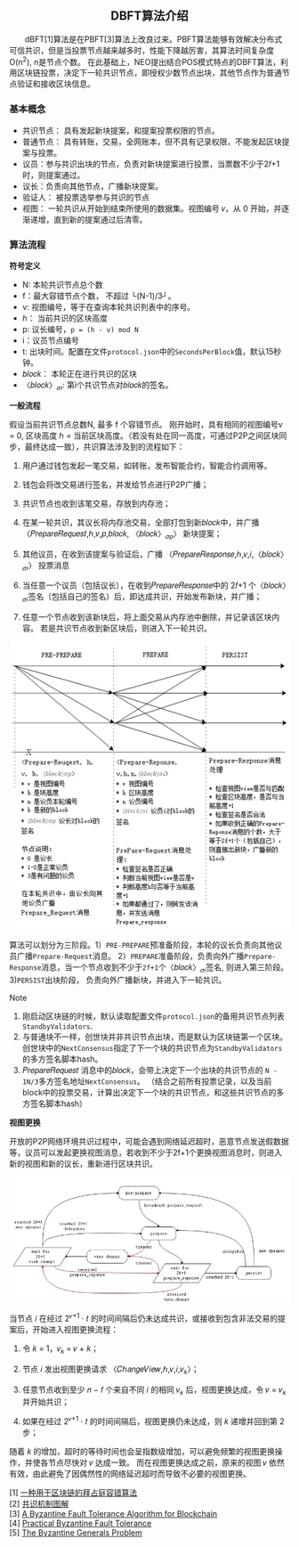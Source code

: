 <center><h2> DBFT算法介绍 </h2></center>

&emsp;&emsp;dBFT[1]算法是在PBFT[3]算法上改良过来。PBFT算法能够有效解决分布式可信共识，但是当投票节点越来越多时，性能下降越厉害，其算法时间复杂度 O(n<sup>2</sup>), n是节点个数。 在此基础上，NEO提出结合POS模式特点的DBFT算法，利用区块链投票，决定下一轮共识节点，即授权少数节点出块，其他节点作为普通节点验证和接收区块信息。


### 基本概念

* 共识节点： 具有发起新块提案，和提案投票权限的节点。
* 普通节点： 具有转账，交易，全网账本，但不具有记录权限，不能发起区块提案与投票。
* 议员：参与共识出块的节点，负责对新块提案进行投票，当票数不少于2𝑓+1时，则提案通过。
* 议长：负责向其他节点，广播新块提案。
* 验证人： 被投票选举参与共识的节点
* 视图： 一轮共识从开始到结束所使用的数据集。视图编号 𝑣，从 0 开始，并逐渐递增，直到新的提案通过后清零。


### 算法流程

 
**符号定义**

- N: 本轮共识节点总个数
- f：最大容错节点个数， 不超过 └(N-1)/3┘。
- v: 视图编号，等于在查询本轮共识列表中的序号。
- ℎ： 当前共识的区块高度
- p: 议长编号，`p = (h - v) mod N`
- i：议员节点编号
- t: 出块时间。配置在文件`protocol.json`中的`SecondsPerBlock`值，默认15秒钟。
- 𝑏𝑙𝑜𝑐𝑘： 本轮正在进行共识的区块
- 〈𝑏𝑙𝑜𝑐𝑘〉<sub>𝜎𝑖</sub>: 第i个共识节点对𝑏𝑙𝑜𝑐𝑘的签名。


**一般流程**


假设当前共识节点总数N, 最多 f 个容错节点。 刚开始时，具有相同的视图编号v = 0, 区块高度 ℎ = 当前区块高度。（若没有处在同一高度，可通过P2P之间区块同步，最终达成一致），共识算法涉及到的流程如下：

1. 用户通过钱包发起一笔交易，如转账，发布智能合约，智能合约调用等。

2. 钱包会将改交易进行签名，并发给节点进行P2P广播；

3. 共识节点也收到该笔交易，存放到内存池；

4. 在某一轮共识，其议长将内存池交易，全部打包到新𝑏𝑙𝑜𝑐𝑘中，并广播 〈𝑃𝑟𝑒𝑝𝑎𝑟𝑒𝑅𝑒𝑞𝑢𝑒𝑠𝑡,ℎ,𝑣,𝑝,𝑏𝑙𝑜𝑐𝑘,
〈𝑏𝑙𝑜𝑐𝑘〉<sub>𝜎𝑝</sub>〉  新块提案；

5. 其他议员，在收到该提案与验证后，广播 〈𝑃𝑟𝑒𝑝𝑎𝑟𝑒𝑅𝑒𝑠𝑝𝑜𝑛𝑠𝑒,ℎ,𝑣,𝑖,〈𝑏𝑙𝑜𝑐𝑘〉<sub>𝜎𝑖</sub>〉 投票消息

6. 当任意一个议员（包括议长），在收到𝑃𝑟𝑒𝑝𝑎𝑟𝑒𝑅𝑒𝑠𝑝𝑜𝑛𝑠𝑒中的 2𝑓+1 个〈𝑏𝑙𝑜𝑐𝑘〉<sub>𝜎𝑖</sub>签名（包括自己的签名）后，即达成共识，开始发布新块，并广播；

7. 任意一个节点收到该新块后，将上面交易从内存池中删除，并记录该区块内容。 若是共识节点收到新区块后，则进入下一轮共识。

<p align="center"><img src="../../images/consensus/dbft_two_phase.jpg" /><br></p>



算法可以划分为三阶段。1）`PRE-PREPARE`预准备阶段，本轮的议长负责向其他议员广播`Prepare-Request`消息。 2）`PREPARE`准备阶段，负责向外广播`Prepare-Response`消息，当一个节点收到不少于`2f+1`个〈𝑏𝑙𝑜𝑐𝑘〉<sub>𝜎𝑖</sub>签名, 则进入第三阶段。3)`PERSIST`出块阶段， 负责向外广播新块，并进入下一轮共识。


> [!Note]
> 1. 刚启动区块链的时候，默认读取配置文件`protocol.json`的备用共识节点列表`StandbyValidators`.
> 2. 与普通块不一样，创世块并非共识节点出块，而是默认为区块链第一个区块。创世块中的`NextConsensus`指定了下一个块的共识节点为`StandbyValidators`的多方签名脚本hash。
> 3. 𝑃𝑟𝑒𝑝𝑎𝑟𝑒𝑅𝑒𝑞𝑢𝑒𝑠𝑡 消息中的𝑏𝑙𝑜𝑐𝑘，会带上决定下一个出块的共识节点的 `N - 1N/3`多方签名地址`NextConsensus`。 （结合之前所有投票记录，以及当前block中的投票交易，计算出决定下一个块的共识节点，和这些共识节点的多方签名脚本hash）




**视图更换**

开放的P2P网络环境共识过程中，可能会遇到网络延迟超时，恶意节点发送假数据等，议员可以发起更换视图消息，若收到不少于2f+1个更换视图消息时，则进入新的视图和新的议长，重新进行区块共识。


<p align="center"><img src="../../images/consensus/dbft_state_graph.jpg" /><br></p>







当节点 𝑖 在经过 2<sup>𝑣+1</sup> ⋅ 𝑡 的时间间隔后仍未达成共识，或接收到包含非法交易的提案后，开始进入视图更换流程： 

1. 令 𝑘 = 1，𝑣<sub>𝑘 </sub>= 𝑣 + 𝑘； 

2. 节点 𝑖 发出视图更换请求 〈𝐶ℎ𝑎𝑛𝑔𝑒𝑉𝑖𝑒𝑤,ℎ,𝑣,𝑖,𝑣<sub>𝑘</sub>〉； 

3. 任意节点收到至少 𝑛 − 𝑓 个来自不同 𝑖 的相同 𝑣<sub>𝑘</sub> 后，视图更换达成，令 𝑣 = 𝑣<sub>𝑘</sub> 并开始共识；

4. 如果在经过 2<sup>𝑣+1</sup> ⋅ 𝑡 的时间间隔后，视图更换仍未达成，则 𝑘 递增并回到第 2 步； 

随着 𝑘 的增加，超时的等待时间也会呈指数级增加，可以避免频繁的视图更换操作，并使各节点尽快对 𝑣 达成一致。 而在视图更换达成之前，原来的视图 𝑣 依然有效，由此避免了因偶然性的网络延迟超时而导致不必要的视图更换。 



[1] [一种用于区块链的拜占庭容错算法](http://docs.neo.org/zh-cn/basic/consensus/whitepaper.html)<br/>
[2] [共识机制图解](http://docs.neo.org/zh-cn/basic/consensus/consensus.html)<br/>
[3] [A Byzantine Fault Tolerance Algorithm for Blockchain](whitepaper.md)<br/>
[4] [Practical Byzantine Fault Tolerance](http://pmg.csail.mit.edu/papers/osdi99.pdf)<br/>
[5] [The Byzantine Generals Problem](https://www.microsoft.com/en-us/research/wp-content/uploads/2016/12/The-Byzantine-Generals-Problem.pdf)<br/>
